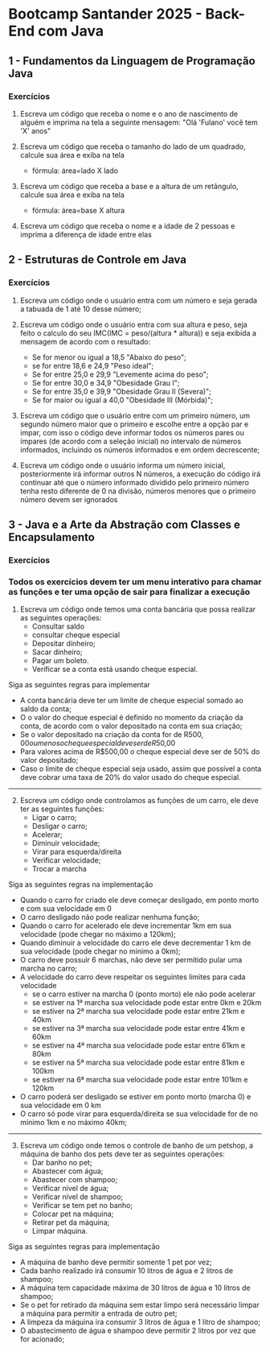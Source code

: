 # Bootcamp Santander 2025 -  Back-End com Java

## 1 - Fundamentos da Linguagem de Programação Java 
### Exercícios 

1. Escreva um código que receba o nome e o ano de nascimento de alguém e imprima na tela a seguinte mensagem: "Olá 'Fulano' você tem 'X' anos"

2. Escreva um código que receba o tamanho do lado de um quadrado, calcule sua área e exiba na tela
   - fórmula: área=lado X lado

3. Escreva um código que receba a base e a altura de um retângulo, calcule sua área e exiba na tela
   - fórmula: área=base X altura

4. Escreva um código que receba o nome e a idade de 2 pessoas e imprima a diferença de idade entre elas

## 2 - Estruturas de Controle em Java
### Exercícios 

1. Escreva um código onde o usuário entra com um número e seja gerada a tabuada de 1 até 10 desse número;

2. Escreva um código onde o usuário entra com sua altura e peso, seja feito o calculo do seu IMC(IMC = peso/(altura * altura)) e seja exibida a mensagem de acordo com o resultado:
   - Se for menor ou igual a 18,5 "Abaixo do peso";
   - se for entre 18,6 e 24,9 "Peso ideal";
   - Se for entre 25,0 e 29,9 "Levemente acima do peso";
   - Se for entre 30,0 e 34,9 "Obesidade Grau I";
   - Se for entre 35,0 e 39,9 "Obesidade Grau II (Severa)";
   - Se for maior ou igual a 40,0 "Obesidade III (Mórbida)";

3. Escreva um código que o usuário entre com um primeiro número, um segundo número maior que o primeiro e escolhe entre a opção par e impar, com isso o código deve informar todos os números pares ou ímpares (de acordo com a seleção inicial) no intervalo de números informados, incluindo os números informados e em ordem decrescente;

4. Escreva um código onde o usuário informa um número inicial, posteriormente irá informar outros N números, a execução do código irá continuar até que o número informado dividido pelo primeiro número tenha resto diferente de  0 na divisão, números menores que o primeiro número devem ser ignorados


## 3 - Java e a Arte da Abstração com Classes e Encapsulamento
### Exercícios
### Todos os exercícios devem ter um menu interativo para chamar as funções e ter uma opção de sair para finalizar a execução

1. Escreva um código onde temos uma conta bancária que possa realizar as seguintes operações:
    - Consultar saldo
    - consultar cheque especial
    - Depositar dinheiro;
    - Sacar dinheiro;
    - Pagar um boleto.
    - Verificar se a conta está usando cheque especial.

Siga as seguintes regras para implementar
   - A conta bancária deve ter um limite de cheque especial somado ao saldo da conta;
   - O o valor do cheque especial é definido no momento da criação da conta, de acordo com o valor depositado na conta em sua criação;
   - Se o valor depositado na criação da conta for de R$500,00 ou menos o cheque especial deve ser de R$50,00
   - Para valores acima de R$500,00 o cheque especial deve ser de 50% do valor depositado;
   - Caso o limite de cheque especial seja usado, assim que possível a conta deve cobrar uma taxa de 20% do valor usado do cheque especial.

--------

2. Escreva um código onde controlamos as funções de um carro, ele deve ter as seguintes funções:
   - Ligar o carro;
   - Desligar o carro;
   - Acelerar;
   - Diminuir velocidade;
   - Virar para esquerda/direita
   - Verificar velocidade;
   - Trocar a marcha

Siga as seguintes regras na implementação
  - Quando o carro for criado ele deve começar desligado, em ponto morto e com sua velocidade em 0
  - O carro desligado não pode realizar nenhuma função;
  - Quando o carro for acelerado ele deve incrementar 1km em sua velocidade (pode chegar no máximo a 120km);
  - Quando diminuir a velocidade do carro ele deve decrementar 1 km de sua velocidade (pode chegar no minimo a 0km);
  - O carro deve possuir 6 marchas, não deve ser permitido pular uma marcha no carro;
  - A velocidade do carro deve respeitar os seguintes limites para cada velocidade
     - se o carro estiver na marcha 0 (ponto morto) ele não pode acelerar
     - se estiver na 1ª marcha sua velocidade pode estar entre 0km e 20km
     - se estiver na 2ª marcha sua velocidade pode estar entre 21km e 40km
     - se estiver na 3ª marcha sua velocidade pode estar entre 41km e 60km
     - se estiver na 4ª marcha sua velocidade pode estar entre 61km e 80km
     - se estiver na 5ª marcha sua velocidade pode estar entre 81km e 100km
     - se estiver na 6ª marcha sua velocidade pode estar entre 101km e 120km
   - O carro poderá ser desligado se estiver em ponto morto (marcha 0) e sua velocidade em 0 km
   - O carro só pode virar para esquerda/direita se sua velocidade for de no mínimo 1km e no máximo 40km;

-------------

3. Escreva um código onde temos o controle de banho de um petshop, a máquina de banho dos pets deve ter as seguintes operações:
   - Dar banho no pet;
   - Abastecer com água;
   - Abastecer com shampoo;
   - Verificar nível de água;
   - Verificar nível de shampoo;
   - Verificar se tem pet no banho;
   - Colocar pet na máquina;
   - Retirar pet da máquina;
   - Limpar máquina.

Siga as seguintes regras para implementação

   - A máquina de banho deve permitir somente 1 pet por vez;
   - Cada banho realizado irá consumir 10 litros de água e 2 litros de shampoo;
   - A máquina tem capacidade máxima de 30 litros de água e 10 litros de shampoo;
   - Se o pet for retirado da máquina sem estar limpo será necessário limpar a máquina para permitir a entrada de outro pet;
   - A limpeza da máquina ira consumir 3 litros de água e 1 litro de shampoo;
   - O abastecimento de água e shampoo deve permitir 2 litros por vez que for acionado;